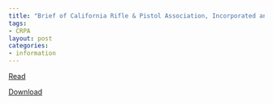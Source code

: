 ```yaml
---
title: "Brief of California Rifle & Pistol Association, Incorporated and Gun Owners of California, Inc. as Amici Curiae in support of petitioners"
tags:
- CRPA
layout: post
categories:
- information
---
```


[Read](/assets/pdf/20190514-GOC-CRPA-Amici-Brief.pdf)

[Download](/assets/pdf/20190514-GOC-CRPA-Amici-Brief.pdf)
